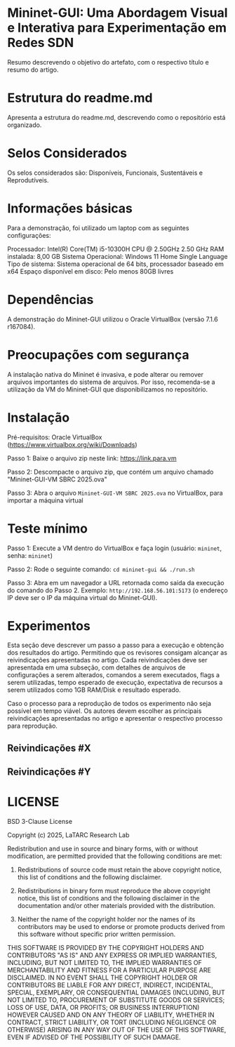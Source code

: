 # Mininet-GUI: Uma Abordagem Visual e Interativa para Experimentação em Redes SDN

Resumo descrevendo o objetivo do artefato, com o respectivo título e resumo do artigo.


# Estrutura do readme.md

Apresenta a estrutura do readme.md, descrevendo como o repositório está organizado.


# Selos Considerados

Os selos considerados são: Disponíveis, Funcionais, Sustentáveis e Reprodutíveis.


# Informações básicas

Para a demonstração, foi utilizado um laptop com as seguintes configurações:

Processador:	Intel(R) Core(TM) i5-10300H CPU @ 2.50GHz   2.50 GHz
RAM instalada:	8,00 GB
Sistema Operacional:	Windows 11 Home Single Language
Tipo de sistema:	Sistema operacional de 64 bits, processador baseado em x64
Espaço disponível em disco: Pelo menos 80GB livres


# Dependências

A demonstração do Mininet-GUI utilizou o Oracle VirtualBox (versão 7.1.6 r167084).


# Preocupações com segurança

A instalação nativa do Mininet é invasiva, e pode alterar ou remover arquivos importantes do sistema de arquivos. 
Por isso, recomenda-se a utilização da VM do Mininet-GUI que disponibilizamos no repositório.


# Instalação

Pré-requisitos: Oracle VirtualBox (<https://www.virtualbox.org/wiki/Downloads>)

Passo 1: Baixe o arquivo zip neste link: <https://link.para.vm>

Passo 2: Descompacte o arquivo zip, que contém um arquivo chamado "Mininet-GUI-VM SBRC 2025.ova"

Passo 3: Abra o arquivo `Mininet-GUI-VM SBRC 2025.ova` no VirtualBox, para importar a máquina virtual


# Teste mínimo

Passo 1: Execute a VM dentro do VirtualBox e faça login (usuário: `mininet`, senha: `mininet`)

Passo 2: Rode o seguinte comando: `cd mininet-gui && ./run.sh`

Passo 3: Abra em um navegador a URL retornada como saída da execução do comando do Passo 2. Exemplo: `http://192.168.56.101:5173` (o endereço IP deve ser o IP da máquina virtual do Mininet-GUI).


# Experimentos

Esta seção deve descrever um passo a passo para a execução e obtenção dos resultados do artigo. Permitindo que os revisores consigam alcançar as reivindicações apresentadas no artigo. 
Cada reivindicações deve ser apresentada em uma subseção, com detalhes de arquivos de configurações a serem alterados, comandos a serem executados, flags a serem utilizadas, tempo esperado de execução, expectativa de recursos a serem utilizados como 1GB RAM/Disk e resultado esperado. 

Caso o processo para a reprodução de todos os experimento não seja possível em tempo viável. Os autores devem escolher as principais reivindicações apresentadas no artigo e apresentar o respectivo processo para reprodução.


## Reivindicações #X

## Reivindicações #Y


# LICENSE

BSD 3-Clause License

Copyright (c) 2025, LaTARC Research Lab

Redistribution and use in source and binary forms, with or without
modification, are permitted provided that the following conditions are met:

1. Redistributions of source code must retain the above copyright notice, this
   list of conditions and the following disclaimer.

2. Redistributions in binary form must reproduce the above copyright notice,
   this list of conditions and the following disclaimer in the documentation
   and/or other materials provided with the distribution.

3. Neither the name of the copyright holder nor the names of its
   contributors may be used to endorse or promote products derived from
   this software without specific prior written permission.

THIS SOFTWARE IS PROVIDED BY THE COPYRIGHT HOLDERS AND CONTRIBUTORS "AS IS"
AND ANY EXPRESS OR IMPLIED WARRANTIES, INCLUDING, BUT NOT LIMITED TO, THE
IMPLIED WARRANTIES OF MERCHANTABILITY AND FITNESS FOR A PARTICULAR PURPOSE ARE
DISCLAIMED. IN NO EVENT SHALL THE COPYRIGHT HOLDER OR CONTRIBUTORS BE LIABLE
FOR ANY DIRECT, INDIRECT, INCIDENTAL, SPECIAL, EXEMPLARY, OR CONSEQUENTIAL
DAMAGES (INCLUDING, BUT NOT LIMITED TO, PROCUREMENT OF SUBSTITUTE GOODS OR
SERVICES; LOSS OF USE, DATA, OR PROFITS; OR BUSINESS INTERRUPTION) HOWEVER
CAUSED AND ON ANY THEORY OF LIABILITY, WHETHER IN CONTRACT, STRICT LIABILITY,
OR TORT (INCLUDING NEGLIGENCE OR OTHERWISE) ARISING IN ANY WAY OUT OF THE USE
OF THIS SOFTWARE, EVEN IF ADVISED OF THE POSSIBILITY OF SUCH DAMAGE.

